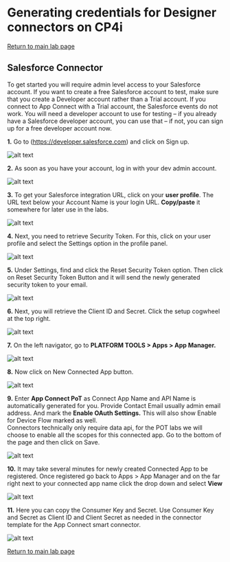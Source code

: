 # Generating credentials for Designer connectors on CP4i

[Return to main lab page](../index.md)

## Salesforce Connector

To get started you will require admin level access to your Salesforce account. 
If you want to create a free Salesforce account to test, make sure that you create a Developer account rather than a Trial account. If you connect to App Connect with a Trial account, the Salesforce events do not work.
You will need a developer account to use for testing – if you already have a Salesforce developer account, you can use that – if not, you can sign up for a free developer account now.

**1.** Go to (https://developer.salesforce.com) and click on Sign up.

![alt text][pic0a]

**2.** As soon as you have your account, log in with your dev admin account.

![alt text][pic0]

**3.** To get your Salesforce integration URL, click on your **user profile**. The URL text below your Account Name is your login URL. **Copy/paste** it somewhere for later use in the labs.

![alt text][pic1]

**4.** Next, you need to retrieve Security Token. For this, click on your user profile and select the Settings option in the profile panel.

![alt text][pic2]

**5.** Under Settings, find and click the Reset Security Token option. Then click on Reset Security Token Button and it will send the newly generated security token to your email.

![alt text][pic3]

**6.** Next, you will retrieve the Client ID and Secret. Click the setup cogwheel at the top right.

![alt text][pic4]

**7.** On the left navigator, go to **PLATFORM TOOLS > Apps > App Manager.**

![alt text][pic5]

**8.** Now click on New Connected App button.

![alt text][pic6]

**9.** Enter **App Connect PoT** as Connect App Name and API Name is automatically generated for you.
Provide Contact Email usually admin email address.
And mark the **Enable OAuth Settings.** This will also show Enable for Device Flow marked as well.  
Connectors technically only require data api, for the POT labs we will choose to enable all the scopes for this connected app.
Go to the bottom of the page and then click on Save.

![alt text][pic7]

**10.** It may take several minutes for newly created Connected App to be registered. Once registered go back to Apps > App Manager and on the far right next to your connected app name click the drop down and select **View**

![alt text][pic8]

**11.** Here you can copy the Consumer Key and Secret.
Use Consumer Key and Secret as Client ID and Client Secret as needed in the connector template for the App Connect smart connector. 

![alt text][pic9]

[Return to main lab page](../index.md)

[pic0a]: images/0a.png
[pic0]: images/0.png
[pic1]: images/1a.png
[pic2]: images/2a.png
[pic3]: images/3a.png
[pic4]: images/4a.png
[pic5]: images/5a.png
[pic6]: images/6a.png
[pic7]: images/7a.png
[pic8]: images/8a.png
[pic9]: images/9a.png
